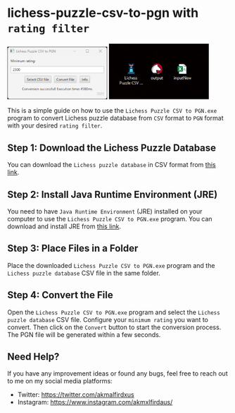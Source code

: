 # lichess-puzzle-csv-to-pgn with `rating filter`

<div>
  <img src="https://github.com/allaboutevemirolive/lichess-puzzle-csv-to-pgn/blob/main/lichess/Icon/example4.png" width="45%" />
  <img src="https://github.com/allaboutevemirolive/lichess-puzzle-csv-to-pgn/blob/main/lichess/Icon/example5.png" width="45%" />
</div>




 
This is a simple guide on how to use the `Lichess Puzzle CSV to PGN.exe` program to convert Lichess puzzle database from `CSV` format to `PGN` format with your desired `rating filter`.

## Step 1: Download the Lichess Puzzle Database

You can download the `Lichess puzzle database` in CSV format from [this link](https://database.lichess.org/#puzzles).

## Step 2: Install Java Runtime Environment (JRE)

You need to have `Java Runtime Environment` (JRE) installed on your computer to use the `Lichess Puzzle CSV to PGN.exe` program. You can download and install JRE from [this link](https://www.java.com/en/download/manual.jsp).

## Step 3: Place Files in a Folder

Place the downloaded `Lichess Puzzle CSV to PGN.exe` program and the `Lichess puzzle database` CSV file in the same folder.

## Step 4: Convert the File

Open the `Lichess Puzzle CSV to PGN.exe` program and select the `Lichess puzzle database` CSV file. Configure your `minimum rating` you want to convert. Then click on the `Convert` button to start the conversion process. The PGN file will be generated within a few seconds.

## Need Help?

If you have any improvement ideas or found any bugs, feel free to reach out to me on my social media platforms:

- Twitter: https://twitter.com/akmalfirdxus
- Instagram: https://www.instagram.com/akmxlfirdaus/
